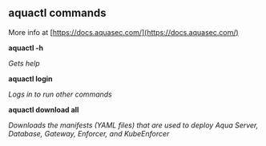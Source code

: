 ## aquactl commands
More info at [https://docs.aquasec.com/](https://docs.aquasec.com/)

**aquactl -h**

*Gets help*

**aquactl login**

*Logs in to run other commands*

**aquactl download all**

*Downloads the manifests (YAML files) that are used to deploy Aqua Server, Database, Gateway, Enforcer, and KubeEnforcer*
